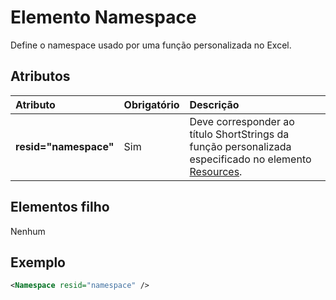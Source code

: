 # <a name="namespace-element"></a>Elemento Namespace

Define o namespace usado por uma função personalizada no Excel.

## <a name="attributes"></a>Atributos

|  Atributo  |  Obrigatório  |  Descrição  |
|:-----|:-----|:-----|
|  **resid="namespace"**  |  Sim  | Deve corresponder ao título ShortStrings da função personalizada especificado no elemento [Resources](resources.md). |

## <a name="child-elements"></a>Elementos filho

Nenhum

## <a name="example"></a>Exemplo

```xml
<Namespace resid="namespace" />
```
